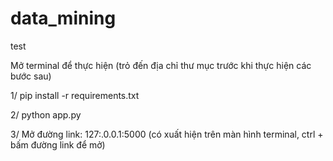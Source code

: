 # data_mining
 test

Mở terminal để thực hiện (trỏ đến địa chỉ thư mục trước khi thực hiện các bước sau)

1/ pip install -r requirements.txt

2/ python app.py

3/ Mở đường link: 127:.0.0.1:5000 (có xuất hiện trên màn hình terminal, ctrl + bấm đường link để mở)
